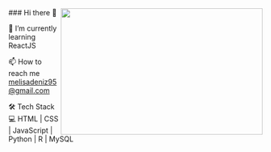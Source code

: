 <img src="https://media.giphy.com/media/iMJSCqtsi20V9xgpPu/giphy.gif" align="right" width="400" height="250">
### Hi there 👋

🌱 I’m currently learning ReactJS

📫 How to reach me melisadeniz95@gmail.com

🛠 Tech Stack 💻 HTML | CSS | JavaScript | Python | R | MySQL 

